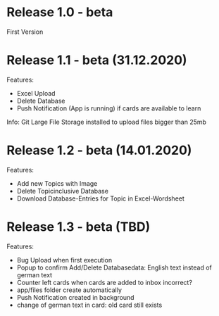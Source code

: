 # Release 1.0 - beta

First Version

# Release 1.1 - beta (31.12.2020)

Features:

- Excel Upload
- Delete Database
- Push Notification (App is running) if cards are available to learn

Info:
Git Large File Storage installed to upload files bigger than 25mb

# Release 1.2 - beta (14.01.2020)

Features:
 - Add new Topics with Image
 - Delete Topicinclusive Database
 - Download Database-Entries for Topic in Excel-Wordsheet 


# Release 1.3 - beta (TBD)

Features:
- Bug Upload when first execution
- Popup to confirm Add/Delete Databasedata: English text instead of german text
- Counter left cards when cards are added to inbox incorrect? 
- app/files folder create automatically 
- Push Notification created in background 
- change of german text in card: old card still exists 
